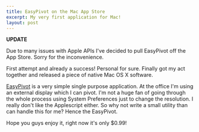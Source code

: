 ```yaml
---
title: EasyPivot on the Mac App Store
excerpt: My very first application for Mac!
layout: post
---
```


__UPDATE__

Due to many issues with Apple APIs I've decided to pull EasyPivot off the
App Store. Sorry for the inconvenience.

First attempt and already a success! Personal for sure. Finally got my act together and released a piece of native Mac OS X software.

[EasyPivot](http://easypivot.filiptepper.com/ "EasyPivot") is a very simple single purpose application. At the office
I'm using an external display which I can pivot. I'm not a huge fan of going through the whole process using System
Preferences just to change the resolution. I really don't like the Applescript either. So why not write a small
utility than can handle this for me? Hence the EasyPivot.

Hope you guys enjoy it, right now it's only $0.99!